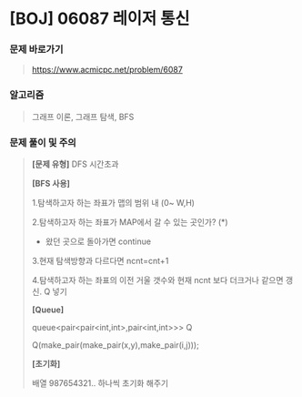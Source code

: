 # [BOJ] 06087 레이저 통신

### 문제 바로가기

>  https://www.acmicpc.net/problem/6087

### 알고리즘

> 그래프 이론, 그래프 탐색, BFS

### 문제 풀이 및 주의

> **[문제 유형]** DFS 시간초과
>
> **[BFS 사용]**
>
> 1.탐색하고자 하는 좌표가 맵의 범위 내 (0~ W,H)
>
> 2.탐색하고자 하는 좌표가 MAP에서 갈 수 있는 곳인가? (*)
>
>  	+  왔던 곳으로 돌아가면 continue
>
> 3.현재 탐색방향과 다르다면 ncnt=cnt+1
>
> 4.탐색하고자 하는 좌표의 이전 거울 갯수와 현재 ncnt 보다 더크거나 같으면 갱신. Q 넣기
>
> **[Queue]**
>
> queue<pair<pair<int,int>,pair<int,int>>> Q
>
> Q(make_pair(make_pair(x,y),make_pair(i,j)));
>
> **[초기화]**
>
> 배열 987654321.. 하나씩 초기화 해주기 
